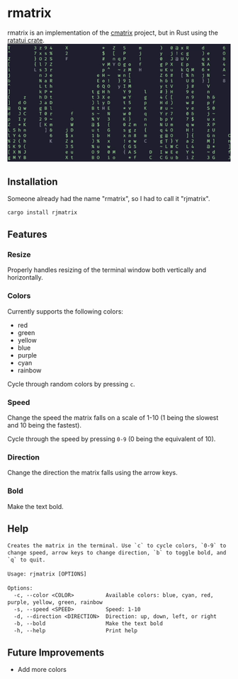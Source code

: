 # rmatrix

rmatrix is an implementation of the [cmatrix](https://github.com/abishekvashok/cmatrix) project, but in Rust using the [ratatui crate](https://github.com/ratatui-org/ratatui).
![rmatrix](./docs/rmatrix.gif)

## Installation
Someone already had the name "rmatrix", so I had to call it "rjmatrix".
```bash
cargo install rjmatrix
```

## Features
### Resize
Properly handles resizing of the terminal window both vertically and horizontally.

### Colors
Currently supports the following colors:
- red
- green
- yellow
- blue
- purple
- cyan
- rainbow

Cycle through random colors by pressing `c`.

### Speed
Change the speed the matrix falls on a scale of 1-10 (1 being the slowest and 10 being the fastest).

Cycle through the speed by pressing `0-9` (0 being the equivalent of 10).

### Direction
Change the direction the matrix falls using the arrow keys.

### Bold
Make the text bold.

## Help
```
Creates the matrix in the terminal. Use `c` to cycle colors, `0-9` to change speed, arrow keys to change direction, `b` to toggle bold, and `q` to quit.

Usage: rjmatrix [OPTIONS]

Options:
  -c, --color <COLOR>          Available colors: blue, cyan, red, purple, yellow, green, rainbow
  -s, --speed <SPEED>          Speed: 1-10
  -d, --direction <DIRECTION>  Direction: up, down, left, or right
  -b, --bold                   Make the text bold
  -h, --help                   Print help

```

## Future Improvements
- Add more colors
